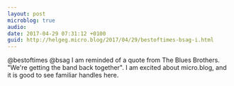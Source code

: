 ```yaml
---
layout: post
microblog: true
audio: 
date: 2017-04-29 07:31:12 +0100
guid: http://helgeg.micro.blog/2017/04/29/bestoftimes-bsag-i.html
---
```

@bestoftimes @bsag I am reminded of a quote from The Blues Brothers. "We're getting the band back together". I am excited about micro.blog, and it is good to see familiar handles here. 
